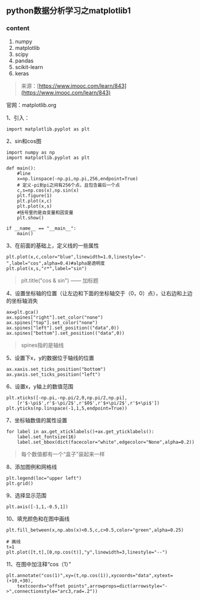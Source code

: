 ## python数据分析学习之matplotlib1

### content ###

1. numpy
1. matplotlib
1. scipy
1. pandas
1. scikit-learn
1. keras

> 来源：[https://www.imooc.com/learn/843](https://www.imooc.com/learn/843)

官网：matplotlib.org

1、引入：

    import matplotlib.pyplot as plt

2、sin和cos图

    import numpy as np 
    import matplotlib.pyplot as plt
    
    def main():
    	#line
    	x=np.linspace(-np.pi,np.pi,256,endpoint=True)
    	# 定义-pi到pi之间有256个点，且包含最后一个点
    	c,s=np.cos(x),np.sin(x)
    	plt.figure(1)
    	plt.plot(x,c)
    	plt.plot(x,s)
    	#括号里的是自变量和因变量
    	plt.show()
    
    if __name__ == "__main__":
    	main()

3、在前面的基础上，定义线的一些属性

    plt.plot(x,c,color="blue",linewidth=1.0,linestyle="-",label="cos",alpha=0.4)#alpha是透明度
	plt.plot(x,s,"r*",label="sin")

> plt.title("cos & sin") —— 加标题

4、设置坐标轴的位置（让左边和下面的坐标轴交于（0，0）点），让右边和上边的坐标轴消失

	ax=plt.gca()
	ax.spines["right"].set_color("none")
	ax.spines["top"].set_color("none")
	ax.spines["left"].set_position(("data",0))
	ax.spines["bottom"].set_position(("data",0))

> spines指的是轴线

5、设置下x，y的数据位于轴线的位置

	ax.xaxis.set_ticks_position("bottom")
	ax.yaxis.set_ticks_position("left")

6、设置x，y轴上的数值范围

	plt.xticks([-np.pi,-np.pi/2,0,np.pi/2,np.pi],
		[r'$-\pi$',r'$-\pi/2$',r'$0$',r'$+\pi/2$',r'$+\pi$'])
	plt.yticks(np.linspace(-1,1,5,endpoint=True))

7、坐标轴数值的属性设置

	for label in ax.get_xticklabels()+ax.get_yticklabels():
		label.set_fontsize(16)
		label.set_bbox(dict(facecolor="white",edgecolor="None",alpha=0.2))

> 每个数值都有一个“盒子”装起来一样

8、添加图例和网格线

	plt.legend(loc="upper left")
	plt.grid()

9、选择显示范围

	plt.axis([-1,1,-0.5,1])

10、填充颜色和在图中画线

	plt.fill_between(x,np.abs(x)<0.5,c,c>0.5,color="green",alpha=0.25)

	# 画线
	t=1
	plt.plot([t,t],[0,np.cos(t)],"y",linewidth=3,linestyle="--")

11、在图中加注释“cos（1）”

	plt.annotate("cos(1)",xy=(t,np.cos(1)),xycoords="data",xytext=(+10,+30),
		textcoords="offset points",arrowprops=dict(arrowstyle="->",connectionstyle="arc3,rad=.2"))